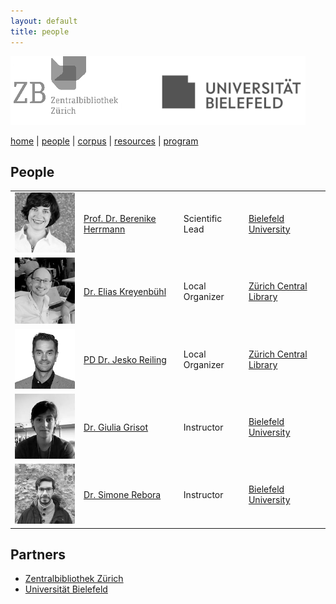 ```yaml
---
layout: default
title: people
---
```


![](images/header3.png)

[home](index.md) | [people](people.md) | [corpus](corpus.md) | [resources](resources.md) | [program](summer_school_program.md)


## People

|  |  |  |  |
|-------|-------|-----------------|--------------|
| ![](/images/ppl/jbh.jpeg) | [Prof. Dr. Berenike Herrmann](https://jberenike.github.io/) | Scientific Lead | [Bielefeld University](https://www.uni-bielefeld.de/fakultaeten/linguistik-literaturwissenschaft/index.xml) |
| ![](/images/ppl/ek.jpeg) | [Dr. Elias Kreyenbühl]() | Local Organizer | [Zürich Central Library](https://www.zb.uzh.ch/en) |
| ![](/images/ppl/jr.jpeg) | [PD Dr. Jesko Reiling]() | Local Organizer | [Zürich Central Library](https://www.zb.uzh.ch/en) |
| ![](/images/ppl/gg.jpeg) | [Dr. Giulia Grisot](https://giuliagrisot.github.io/) | Instructor | [Bielefeld University](https://www.uni-bielefeld.de/fakultaeten/linguistik-literaturwissenschaft/index.xml) |
| ![](/images/ppl/sr.jpeg) | [Dr. Simone Rebora](https://github.com/SimoneRebora/) | Instructor | [Bielefeld University](https://www.uni-bielefeld.de/fakultaeten/linguistik-literaturwissenschaft/index.xml) |


## Partners

- [Zentralbibliothek Zürich](https://www.zb.uzh.ch/en)
- [Universität Bielefeld](https://www.uni-bielefeld.de/(en)/)

